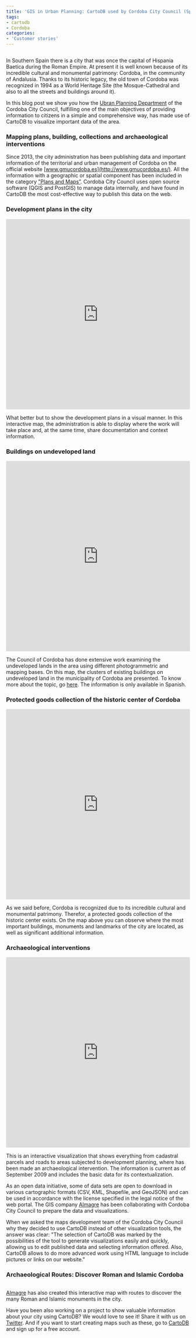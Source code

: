 ```yaml
---
title: 'GIS in Urban Planning: CartoDB used by Cordoba City Council (Spain)'
tags:
- cartodb
- Cordoba
categories:
- 'Customer stories'
---
```



<div class="wrap"><p class="wrap-border"><img src="/img/posts/2014-09-24-mapping-cordoba/cordoba.png" alt="" /></p></div>

In Southern Spain there is a city that was once the capital of Hispania Baetica during the Roman Empire. At present it is well known because of its incredible cultural and monumental patrimony: Cordoba, in the community of Andalusia. Thanks to its historic legacy, the old town of Cordoba was recognized in 1994 as a World Heritage Site (the Mosque-Cathedral and also to all the streets and buildings around it).
 
In this blog post we show you how the [Ubran Planning Department](http://www.gmucordoba.es/) of the Cordoba City Council, fulfilling one of the main objectives of providing information to citizens in a simple and comprehensive way, has made use of CartoDB to visualize important data of the area.

<!--more-->

### Mapping plans, building, collections and archaeological interventions
 
Since 2013, the city administration has been publishing data and important information of the territorial and urban management of Cordoba on the official website [www.gmucordoba.es](http://www.gmucordoba.es/). All the information with a geographic or spatial component has been included in the category ["Plans and Maps”](http://www.gmucordoba.es/accesibilidad-en-espacios-publicos). Cordoba City Council uses open source software (QGIS and PostGIS) to manage data internally, and have found in CartoDB the most cost-effective way to publish this data on the web. 
 
 
### Development plans in the city
 
<div class="wrap">
	<iframe width='100%' height='520' frameborder='0' src='http://gmucordoba.cartodb.com/viz/71cf83f6-ee0d-11e2-9bf5-8b99d6e4eea2/embed_map?title=true&description=true&search=false&shareable=true&cartodb_logo=true&layer_selector=true&scrollwheel=true&sublayer_options=1|1&sql=&sw_lat=37.7948641218391&sw_lon=-5.008049011230469&ne_lat=37.96964338215501&ne_lon=-4.568595886230469' allowfullscreen webkitallowfullscreen mozallowfullscreen oallowfullscreen msallowfullscreen></iframe>
</div>
 
What better but to show the development plans in a visual manner. In this interactive map, the administration is able to display where the work will take place and, at the same time, share documentation and context information.
 

### Buildings on undeveloped land
 
<div class="wrap">
	<iframe width='100%' height='520' frameborder='0' src='http://gmucordoba.cartodb.com/viz/0f421c26-be3c-11e3-bb31-0e73339ffa50/embed_map?title=true&description=true&search=false&shareable=true&cartodb_logo=true&layer_selector=false&legends=false&scrollwheel=true&fullscreen=true&sublayer_options=1&sql=&sw_lat=37.86099705940275&sw_lon=-4.979681968688965&ne_lat=37.96230152605801&ne_lon=-4.691290855407715' allowfullscreen webkitallowfullscreen mozallowfullscreen oallowfullscreen msallowfullscreen></iframe>
</div>
 
The Council of Cordoba has done extensive work examining the undeveloped lands in the area using different photogrammetric and mapping bases. On this map, the clusters of existing buildings on undeveloped land in the municipality of Cordoba are presented. To know more about the topic, go [here]( http://www.gmucordoba.es/parcelaciones).  The information is only available in Spanish.
 
 
### Protected goods collection of the historic center of Cordoba

<div class="wrap">
	<iframe width='100%' height='520' frameborder='0' src='http://gmucordoba.cartodb.com/viz/36b96eea-4555-11e3-a86b-8dff2bc7d0d6/embed_map?title=true&description=true&search=true&shareable=true&cartodb_logo=true&layer_selector=false&legends=true&scrollwheel=true&sublayer_options=1&sql=&sw_lat=37.85920751667351&sw_lon=-4.828770160675049&ne_lat=37.9014131137246&ne_lon=-4.718906879425049' allowfullscreen webkitallowfullscreen mozallowfullscreen oallowfullscreen msallowfullscreen></iframe>
</div>
 
As we said before, Cordoba is recognized due to its incredible cultural and monumental patrimony. Therefor, a protected goods collection of the historic center exists. On the map above you can observe where the most important buildings, monuments and landmarks of the city are located, as well as significant additional information.
 
 
### Archaeological interventions
 
<div class="wrap">
	<iframe width='100%' height='520' frameborder='0' src='http://gmucordoba.cartodb.com/viz/15661eac-568d-11e3-81a9-af5d9c67cceb/embed_map?title=true&description=true&search=false&shareable=true&cartodb_logo=true&layer_selector=false&legends=true&scrollwheel=true&fullscreen=true&sublayer_options=1&sql=&sw_lat=37.86059725364431&sw_lon=-4.842653274536133&ne_lat=37.9112671990639&ne_lon=-4.698457717895508' allowfullscreen webkitallowfullscreen mozallowfullscreen oallowfullscreen msallowfullscreen></iframe>
</div>

This is an interactive visualization that shows everything from cadastral parcels and roads to areas subjected to development planning, where has been made an archaeological intervention. The information is current as of September 2009 and includes the basic data for its contextualization.
 
As an open data initiative, some of data sets are open to download in various cartographic formats (CSV, KML, Shapefile, and GeoJSON) and can be used in accordance with the license specified in the legal notice of the web portal. The GIS company [Almagre](http://www.almagre.es/) has been collaborating with Cordoba City Council to prepare the data and visualizations.
 
When we asked the maps development team of the Cordoba City Council why they decided to use CartoDB instead of other visualization tools, the answer was clear: "The selection of CartoDB was marked by the possibilities of the tool to generate visualizations easily and quickly, allowing us to edit published data and selecting information offered. Also, CartoDB allows to do more advanced work using HTML language to include pictures or links on our website."
 
 
### Archaeological Routes: Discover Roman and Islamic Cordoba
 
<div class="wrap"><p><a href="http://www.arqueocordoba.com/rutas/" class="wrap-border"><img src="/img/posts/2014-09-24-mapping-cordoba/arqueologiasomostodos.png" alt="" /></a></p></div>

[Almagre](http://www.almagre.es/) has also created this interactive map with routes to discover the many Roman and Islamic monuments in the city.

 
Have you been also working on a project to show valuable information about your city using CartoDB? We would love to see it! Share it with us on [Twitter]( https://twitter.com/cartoDB). And if you want to start creating maps such as these, go to [CartoDB](http://cartodb.com/) and sign up for a free account. 

